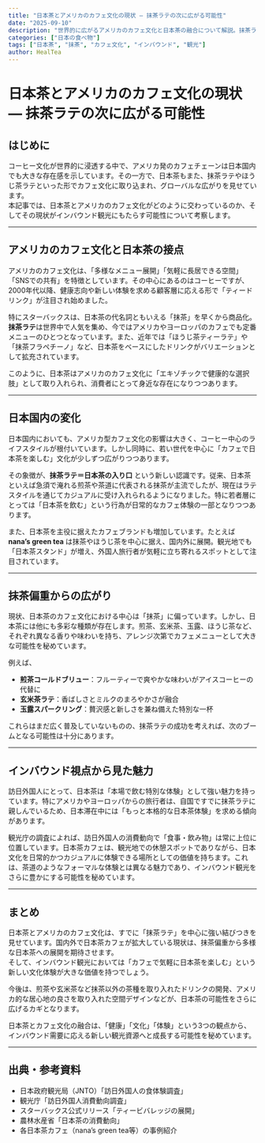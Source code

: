 ```yaml
---
title: "日本茶とアメリカのカフェ文化の現状 — 抹茶ラテの次に広がる可能性"
date: "2025-09-10"
description: "世界的に広がるアメリカのカフェ文化と日本茶の融合について解説。抹茶ラテをはじめとする日本茶メニューの拡大や、日本国内外での変化を探り、今後の観光・インバウンド需要にもつながる可能性を考察します。"
categories: ["日本の食べ物"]
tags: ["日本茶", "抹茶", "カフェ文化", "インバウンド", "観光"]
author: HealTea
---
```


# 日本茶とアメリカのカフェ文化の現状 — 抹茶ラテの次に広がる可能性

## はじめに
コーヒー文化が世界的に浸透する中で、アメリカ発のカフェチェーンは日本国内でも大きな存在感を示しています。その一方で、日本茶もまた、抹茶ラテやほうじ茶ラテといった形でカフェ文化に取り込まれ、グローバルな広がりを見せています。  
本記事では、日本茶とアメリカのカフェ文化がどのように交わっているのか、そしてその現状がインバウンド観光にもたらす可能性について考察します。

---

## アメリカのカフェ文化と日本茶の接点
アメリカのカフェ文化は、「多様なメニュー展開」「気軽に長居できる空間」「SNSでの共有」を特徴としています。その中心にあるのはコーヒーですが、2000年代以降、健康志向や新しい体験を求める顧客層に応える形で「ティードリンク」が注目され始めました。

特にスターバックスは、日本茶の代名詞ともいえる「抹茶」を早くから商品化。**抹茶ラテ**は世界中で人気を集め、今ではアメリカやヨーロッパのカフェでも定番メニューのひとつとなっています。また、近年では「ほうじ茶ティーラテ」や「抹茶フラペチーノ」など、日本茶をベースにしたドリンクがバリエーションとして拡充されています。

このように、日本茶はアメリカのカフェ文化に「エキゾチックで健康的な選択肢」として取り入れられ、消費者にとって身近な存在になりつつあります。

---

## 日本国内の変化
日本国内においても、アメリカ型カフェ文化の影響は大きく、コーヒー中心のライフスタイルが根付いています。しかし同時に、若い世代を中心に「カフェで日本茶を楽しむ」文化が少しずつ広がりつつあります。

その象徴が、**抹茶ラテ＝日本茶の入り口** という新しい認識です。従来、日本茶といえば急須で淹れる煎茶や茶道に代表される抹茶が主流でしたが、現在はラテスタイルを通じてカジュアルに受け入れられるようになりました。特に若者層にとっては「日本茶を飲む」という行為が日常的なカフェ体験の一部となりつつあります。

また、日本茶を主役に据えたカフェブランドも増加しています。たとえば **nana’s green tea** は抹茶やほうじ茶を中心に据え、国内外に展開。観光地でも「日本茶スタンド」が増え、外国人旅行者が気軽に立ち寄れるスポットとして注目されています。

---

## 抹茶偏重からの広がり
現状、日本茶のカフェ文化における中心は「抹茶」に偏っています。しかし、日本茶には他にも多彩な種類が存在します。煎茶、玄米茶、玉露、ほうじ茶など、それぞれ異なる香りや味わいを持ち、アレンジ次第でカフェメニューとして大きな可能性を秘めています。

例えば、
- **煎茶コールドブリュー**：フルーティーで爽やかな味わいがアイスコーヒーの代替に  
- **玄米茶ラテ**：香ばしさとミルクのまろやかさが融合  
- **玉露スパークリング**：贅沢感と新しさを兼ね備えた特別な一杯  

これらはまだ広く普及していないものの、抹茶ラテの成功を考えれば、次のブームとなる可能性は十分にあります。

---

## インバウンド視点から見た魅力
訪日外国人にとって、日本茶は「本場で飲む特別な体験」として強い魅力を持っています。特にアメリカやヨーロッパからの旅行者は、自国ですでに抹茶ラテに親しんでいるため、日本滞在中には「もっと本格的な日本茶体験」を求める傾向があります。

観光庁の調査によれば、訪日外国人の消費動向で「食事・飲み物」は常に上位に位置しています。日本茶カフェは、観光地での休憩スポットでありながら、日本文化を日常的かつカジュアルに体験できる場所としての価値を持ちます。これは、茶道のようなフォーマルな体験とは異なる魅力であり、インバウンド観光をさらに豊かにする可能性を秘めています。

---

## まとめ
日本茶とアメリカのカフェ文化は、すでに「抹茶ラテ」を中心に強い結びつきを見せています。国内外で日本茶カフェが拡大している現状は、抹茶偏重から多様な日本茶への展開を期待させます。  
そして、インバウンド観光においては「カフェで気軽に日本茶を楽しむ」という新しい文化体験が大きな価値を持つでしょう。  

今後は、煎茶や玄米茶など抹茶以外の茶種を取り入れたドリンクの開発、アメリカ的な居心地の良さを取り入れた空間デザインなどが、日本茶の可能性をさらに広げるカギとなります。  

日本茶とカフェ文化の融合は、「健康」「文化」「体験」という3つの観点から、インバウンド需要に応える新しい観光資源へと成長する可能性を秘めています。

---

## 出典・参考資料
- 日本政府観光局（JNTO）「訪日外国人の食体験調査」  
- 観光庁「訪日外国人消費動向調査」  
- スターバックス公式リリース「ティービバレッジの展開」  
- 農林水産省「日本茶の消費動向」  
- 各日本茶カフェ（nana’s green tea等）の事例紹介

